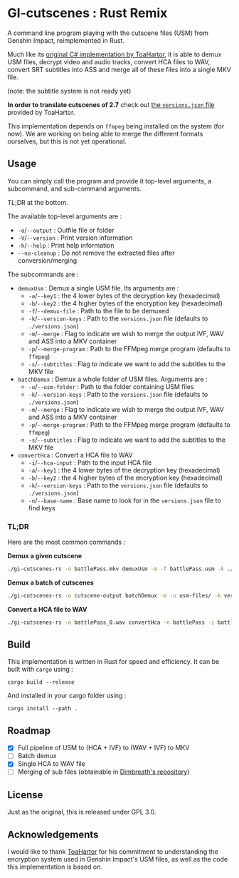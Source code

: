 # GI-cutscenes : Rust Remix

A command line program playing with the cutscene files (USM) from Genshin Impact, reimplemented in Rust.

Much like its [original C\# implementation by ToaHartor](https://github.com/ToaHartor/GI-cutscenes), it is able to demux USM files, decrypt video and audio tracks, convert HCA files to WAV, convert SRT subtitles into ASS and merge all of these files into a single MKV file.

(note: the subtitle system is not ready yet)

**In order to translate cutscenes of 2.7** check out [the `versions.json` file](https://raw.githubusercontent.com/ToaHartor/GI-cutscenes/main/versions.json) provided by ToaHartor.

This implementation depends on `ffmpeg` being installed on the system (for now). We are working on being able to merge the different formats ourselves, but this is not yet operational.

## Usage

You can simply call the program and provide it top-level arguments, a subcommand, and sub-command arguments.

TL;DR at the bottom.

The available top-level arguments are :
 - `-o`/`--output` : Outfile file or folder
 - `-V`/`--version` : Print version information
 - `-h`/`--help` : Print help information
 - `--no-cleanup` : Do not remove the extracted files after conversion/merging

The subcommands are :
 - `demuxUsm` : Demux a single USM file. Its arguments are :
    - `-a`/`--key1` : the 4 lower bytes of the decryption key (hexadecimal)
    - `-b`/`--key2` : the 4 higher bytes of the encryption key (hexadecimal)
    - `-f`/`--demux-file` : Path to the file to be demuxed
    - `-k`/`--version-keys` : Path to the `versions.json` file (defaults to `./versions.json`)
    - `-m`/`--merge` : Flag to indicate we wish to merge the output IVF, WAV and ASS into a MKV container
    - `-p`/`--merge-program` : Path to the FFMpeg merge program (defaults to `ffmpeg`)
    - `-s`/`--subtitles` : Flag to indicate we want to add the subtitles to the MKV file
 - `batchDemux` : Demux a whole folder of USM files. Arguments are :
    - `-u`/`--usm-folder` : Path to the folder containing USM files
    - `-k`/`--version-keys` : Path to the `versions.json` file (defaults to `./versions.json`)
    - `-m`/`--merge` : Flag to indicate we wish to merge the output IVF, WAV and ASS into a MKV container
    - `-p`/`--merge-program` : Path to the FFMpeg merge program (defaults to `ffmpeg`)
    - `-s`/`--subtitles` : Flag to indicate we want to add the subtitles to the MKV file
 - `convertHca` : Convert a HCA file to WAV
    - `-i`/`--hca-input` : Path to the input HCA file
    - `-a`/`--key1` : the 4 lower bytes of the decryption key (hexadecimal)
    - `-b`/`--key2` : the 4 higher bytes of the encryption key (hexadecimal)
    - `-k`/`--version-keys` : Path to the `versions.json` file (defaults to `./versions.json`)
    - `-n`/`--base-name` : Base name to look for in the `versions.json` file to find keys

### TL;DR

Here are the most common commands :

**Demux a given cutscene**
```bash
./gi-cutscenes-rs -o battlePass.mkv demuxUsm -m -f battlePass.usm -k ./versions.json
```

**Demux a batch of cutscenes**
```bash
./gi-cutscenes-rs -o cutscene-output batchDemux -m -u usm-files/ -k versions.json
```

**Convert a HCA file to WAV**
```bash
./gi-cutscenes-rs -o battlePass_0.wav convertHca -n battlePass -i battlePass_0.hca
```

## Build

This implementation is written in Rust for speed and efficiency. It can be built with `cargo` using :
```
cargo build --release
```

And installed in your cargo folder using :
```
cargo install --path .
```

## Roadmap

 - [X] Full pipeline of USM to (HCA + IVF) to (WAV + IVF) to MKV
 - [ ] Batch demux
 - [X] Single HCA to WAV file
 - [ ] Merging of sub files (obtainable in [Dimbreath's repository](https://github.com/Dimbreath/GenshinData/tree/master/Subtitle))

## License

Just as the original, this is released under GPL 3.0.

## Acknowledgements

I would like to thank [ToaHartor](https://github.com/ToaHartor) for his commitment to understanding the encryption system used in Genshin Impact's USM files, as well as the code this implementation is based on.
